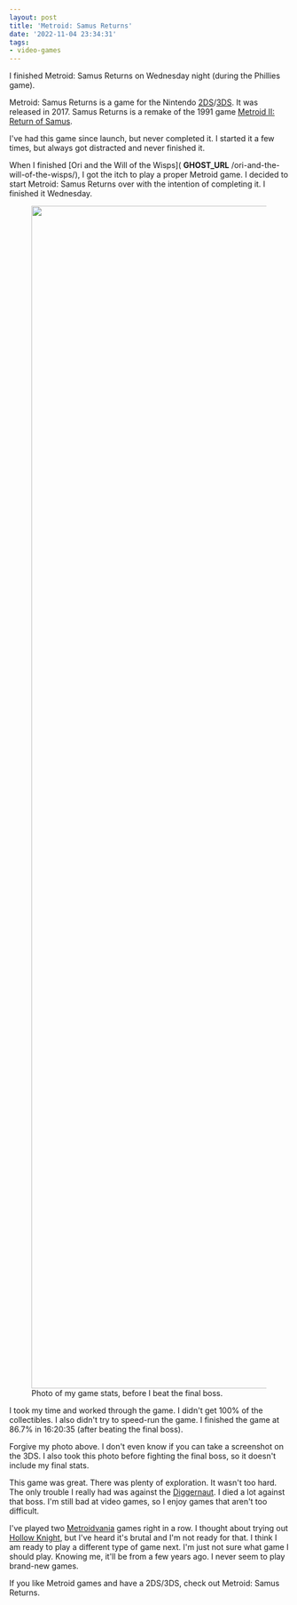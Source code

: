 ```yaml
---
layout: post
title: 'Metroid: Samus Returns'
date: '2022-11-04 23:34:31'
tags:
- video-games
---
```


I finished Metroid: Samus Returns on Wednesday night (during the Phillies game).

Metroid: Samus Returns is a game for the Nintendo [2DS](https://en.wikipedia.org/wiki/Nintendo_2DS)/[3DS](https://en.wikipedia.org/wiki/Nintendo_3DS). It was released in 2017. Samus Returns is a remake of the 1991 game [Metroid II: Return of Samus](https://en.wikipedia.org/wiki/Metroid_II:_Return_of_Samus).

I've had this game since launch, but never completed it. I started it a few times, but always got distracted and never finished it.

When I finished [Ori and the Will of the Wisps]( __GHOST_URL__ /ori-and-the-will-of-the-wisps/), I got the itch to play a proper Metroid game. I decided to start Metroid: Samus Returns over with the intention of completing it. I finished it Wednesday.

<figure class="kg-card kg-image-card kg-card-hascaption"><img src="https://digitalpress.fra1.cdn.digitaloceanspaces.com/hfheij5/2022/11/IMG_0856.jpeg" class="kg-image" alt loading="lazy" width="2792" height="2129"><figcaption>Photo of my game stats, before I beat the final boss.</figcaption></figure>

I took my time and worked through the game. I didn't get 100% of the collectibles. I also didn't try to speed-run the game. I finished the game at 86.7% in 16:20:35 (after beating the final boss).

Forgive my photo above. I don't even know if you can take a screenshot on the 3DS. I also took this photo before fighting the final boss, so it doesn't include my final stats.

This game was great. There was plenty of exploration. It wasn't too hard. The only trouble I really had was against the [Diggernaut](https://metroid.fandom.com/wiki/Diggernaut). I died a lot against that boss. I'm still bad at video games, so I enjoy games that aren't too difficult.

I've played two [Metroidvania](https://en.wikipedia.org/wiki/Metroidvania) games right in a row. I thought about trying out [Hollow Knight](https://www.hollowknight.com), but I've heard it's brutal and I'm not ready for that. I think I am ready to play a different type of game next. I'm just not sure what game I should play. Knowing me, it'll be from a few years ago. I never seem to play brand-new games.

If you like Metroid games and have a 2DS/3DS, check out Metroid: Samus Returns.

